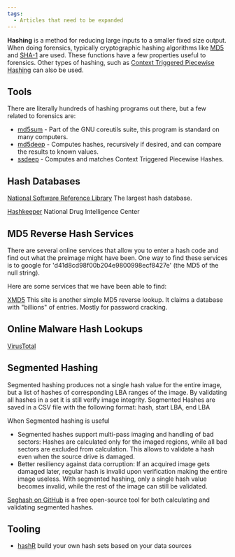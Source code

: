 ```yaml
---
tags:
  - Articles that need to be expanded
---
```

**Hashing** is a method for reducing large inputs to a smaller fixed size
output. When doing forensics, typically cryptographic hashing algorithms like
[MD5](md5.md) and [SHA-1](sha-1.md) are used. These functions have a few
properties useful to forensics. Other types of hashing, such as
[Context Triggered Piecewise Hashing](context_triggered_piecewise_hashing.md)
can also be used.

## Tools

There are literally hundreds of hashing programs out there, but a few
related to forensics are:

* [md5sum](md5sum.md) - Part of the GNU coreutils suite, this program is
  standard on many computers.
* [md5deep](md5deep.md) - Computes hashes, recursively if
  desired, and can compare the results to known values.
* [ssdeep](ssdeep.md) - Computes and matches Context Triggered
  Piecewise Hashes.

## Hash Databases

[National Software Reference Library](national_software_reference_library.md)
The largest hash database.

[Hashkeeper](hashkeeper.md)
National Drug Intelligence Center

## MD5 Reverse Hash Services

There are several online services that allow you to enter a hash code
and find out what the preimage might have been. One way to find these
services is to google for 'd41d8cd98f00b204e9800998ecf8427e' (the MD5 of
the null string).

Here are some services that we have been able to find:

[XMD5](http://www.xmd5.org/index_en.htm)
This site is another simple MD5 reverse lookup. It claims a database
with "billions" of entries. Mostly for password cracking.

## Online Malware Hash Lookups

[VirusTotal](https://www.virustotal.com/gui/home/search)

## Segmented Hashing

Segmented hashing produces not a single hash value for the entire image,
but a list of hashes of corresponding LBA ranges of the image. By
validating all hashes in a set it is still verify image integrity.
Segmented Hashes are saved in a CSV file with the following format:
hash, start LBA, end LBA

When Segmented hashing is useful

* Segmented hashes support multi-pass imaging and handling of bad
  sectors: Hashes are calculated only for the imaged regions, while all
  bad sectors are excluded from calculation. This allows to validate a
  hash even when the source drive is damaged.
* Better resiliency against data corruption: If an acquired image gets
  damaged later, regular hash is invalid upon verification making the
  entire image useless. With segmented hashing, only a single hash value
  becomes invalid, while the rest of the image can still be validated.

[Seghash on GitHub](https://github.com/atola-technology/seghash) is a
free open-source tool for both calculating and validating segmented
hashes.

## Tooling

* [hashR](https://github.com/google/hashr) build your own hash sets based on your data sources
